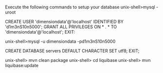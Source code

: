 
Execute the following commands to setup your database
unix-shell>mysql -uroot

CREATE USER 'dimensiondata'@'localhost' IDENTIFIED BY 'd1m3nS10n5000';
GRANT ALL PRIVILEGES ON * . * TO 'dimensiondata'@'localhost';
EXIT:

unix-shell>mysql -u dimensiondata -pd1m3nS10n5000

CREATE DATABASE servers DEFAULT CHARACTER SET utf8;
EXIT;

unix-shell> mvn clean package
unix-shell> cd liquibase
unix-shell> mvn liquibase:update